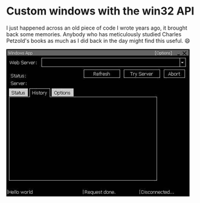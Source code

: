 # Custom windows with the win32 API

I just happened across an old piece of code I wrote years ago, it brought back some memories. Anybody who has meticulously studied Charles Petzold's books as much as I did back in the day might find this useful. :smile:

 ![win32 api customisation](screenshot.jpg "win32 api customisation")
